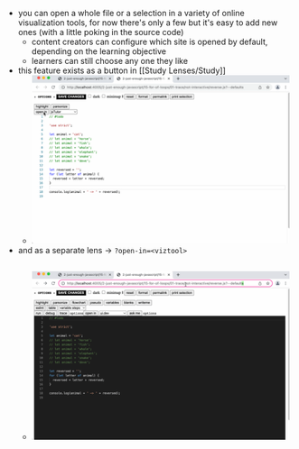 - you can open a whole file or a selection in a variety of online visualization tools, for now there's only a few but it's easy to add new ones (with a little poking in the source code)
	- content creators can configure which site is opened by default, depending on the learning objective
	- learners can still choose any one they like
- this feature exists as a button in [[Study Lenses/Study]]
	- ![study-lenses-open-in-button.gif](../assets/study-lenses-open-in-button_1678046146971_0.gif)
- and as a separate lens -> `?open-in=<viztool>`
	- ![study-lenses-open-in-lens.gif](../assets/study-lenses-open-in-lens_1678046445880_0.gif)
		-